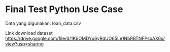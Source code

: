 # Final Test Python Use Case

Data yang digunakan: loan_data.csv

Link download dataset
https://drive.google.com/file/d/1K6OMDYu6yRdUO65Le1NbRBTNFPsbAX6s/view?usp=sharing
